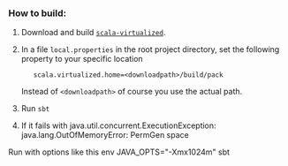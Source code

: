 ### How to build:

1. Download and build [`scala-virtualized`](http://github.com/TiarkRompf/scala-virtualized).
2. In a file `local.properties` in the root project directory, set the following property to your specific location

          scala.virtualized.home=<downloadpath>/build/pack
    
    Instead of `<downloadpath>` of course you use the actual path.
      
3. Run `sbt` 

4. If it fails with 
java.util.concurrent.ExecutionException: java.lang.OutOfMemoryError: PermGen space

Run with options like this
env JAVA_OPTS="-Xmx1024m" sbt



